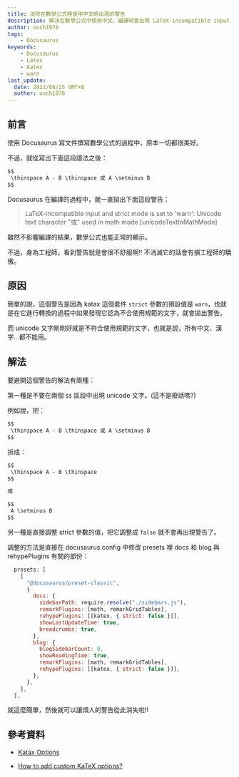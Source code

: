 ```yaml
---
title: 消除在數學公式裡使用中文時出現的警告
description: 解決在數學公式中使用中文，編譯時會出現 LaTeX-incompatible input and strict mode is set to 'warn' 警告的方法。
author: ouch1978
tags: 
    - Docusaurus
keywords: 
    - Docusaurus
    - Latex
    - Katex
    - warn
last_update:
  date: 2022/08/25 GMT+8
  author: ouch1978
---
```


## 前言

使用 Docusaurus 寫文件撰寫數學公式的過程中，原本一切都很美好。

不過，就從寫出下面這段語法之後：

```markdown
$$
 \thinspace A - B \thinspace 或 A \setminus B
$$
```

Docusaurus 在編譯的過程中，就一直拋出下面這段警告：

> LaTeX-incompatible input and strict mode is set to 'warn': Unicode text character "或" used in math mode [unicodeTextInMathMode]

雖然不影響編譯的結果，數學公式也能正常的顯示。

不過，身為工程師，看到警告就是會很不舒服啊!! 不消滅它的話會有損工程師的驕傲。

## 原因

簡單的說，這個警告是因為 katax 這個套件 `strict` 參數的預設值是 `warn`，也就是在它進行轉換的過程中如果發現它認為不合使用規範的文字，就會拋出警告。

而 unicode 文字剛剛好就是不符合使用規範的文字，也就是說，所有中文、漢字...都不能用。

## 解法

要避開這個警告的解法有兩種：

第一種是不要在兩個 `$$` 區段中出現 unicode 文字。(這不是廢話嗎?)

例如說，把：

```markdown
$$
 \thinspace A - B \thinspace 或 A \setminus B
$$
```

拆成：

```markdown
$$
 \thinspace A - B \thinspace  
$$

或

$$
 A \setminus B
$$
```

另一種是直接調整 strict 參數的值，把它調整成 `false` 就不會再出現警告了。

調整的方法是直接在 docusaurus.config 中修改 presets 裡 docs 和 blog 與 rehypePlugins 有關的部份：

```js title="docusaurus.config" {8,16}
  presets: [
    [
      "@docusaurus/preset-classic",
      {
        docs: {
          sidebarPath: require.resolve("./sidebars.js"),
          remarkPlugins: [math, remarkGridTables],
          rehypePlugins: [[katex, { strict: false }]],
          showLastUpdateTime: true,
          breadcrumbs: true,
        },
        blog: {
          blogSidebarCount: 0,
          showReadingTime: true,
          remarkPlugins: [math, remarkGridTables],
          rehypePlugins: [[katex, { strict: false }]],
        },
      },
    ],
  ],
```

就這麼簡單，然後就可以讓煩人的警告從此消失啦!!

## 參考資料

* [Katax Options](https://katex.org/docs/options.html "Katax Options")

* [How to add custom KaTeX options?](https://github.com/facebook/docusaurus/discussions/7073 "How to add custom KaTeX options?")
